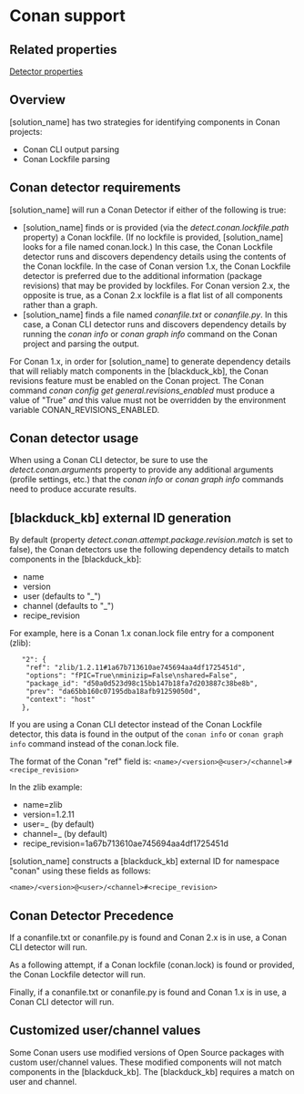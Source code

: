 # Conan support

## Related properties

[Detector properties](../properties/detectors/conan.md)

## Overview

[solution_name] has two strategies for identifying components in Conan projects:

* Conan CLI output parsing
* Conan Lockfile parsing

## Conan detector requirements

[solution_name] will run a Conan Detector if either of the following is true:

* [solution_name] finds or is provided (via the *detect.conan.lockfile.path* property) a Conan lockfile. (If no lockfile is provided, [solution_name] looks for a file named conan.lock.) In this case, the Conan Lockfile detector runs and discovers dependency details using the contents of the Conan lockfile. In the case of Conan version 1.x, the Conan Lockfile detector is preferred due to the additional information (package revisions) that may be provided by lockfiles. For Conan version 2.x, the opposite is true, as a Conan 2.x lockfile is a flat list of all components rather than a graph.
* [solution_name] finds a file named *conanfile.txt* or *conanfile.py*. In this case, a Conan CLI detector runs and discovers dependency details by running the *conan info* or *conan graph info* command on the Conan project and parsing the output.

For Conan 1.x, in order for [solution_name] to generate dependency details that will reliably match components
in the [blackduck_kb], the Conan revisions feature must be enabled on the Conan project.
The Conan command *conan config get general.revisions_enabled* must produce a value of "True"
*and* this value must not be overridden by the environment variable CONAN_REVISIONS_ENABLED.

## Conan detector usage

When using a Conan CLI detector, be sure to use the *detect.conan.arguments* property to provide any additional arguments (profile settings, etc.) that the *conan info* or *conan graph info* commands need to produce accurate results.

## [blackduck_kb] external ID generation

By default (property *detect.conan.attempt.package.revision.match* is set to false), the Conan detectors use the following dependency details to match components in the [blackduck_kb]:

* name
* version
* user (defaults to "_")
* channel (defaults to "_")
* recipe_revision

For example, here is a Conan 1.x conan.lock file entry for a component (zlib):
```
   "2": {
    "ref": "zlib/1.2.11#1a67b713610ae745694aa4df1725451d",
    "options": "fPIC=True\nminizip=False\nshared=False",
    "package_id": "d50a0d523d98c15bb147b18fa7d203887c38be8b",
    "prev": "da65bb160c07195dba18afb91259050d",
    "context": "host"
   },
```

If you are using a Conan CLI detector instead of the Conan Lockfile detector, this data is found in the output of the `conan info` or `conan graph info` command
instead of the conan.lock file.

The format of the Conan "ref" field is: `<name>/<version>@<user>/<channel>#<recipe_revision>`

In the zlib example:

* name=zlib
* version=1.2.11
* user=_ (by default)
* channel=_ (by default)
* recipe_revision=1a67b713610ae745694aa4df1725451d

[solution_name] constructs a [blackduck_kb] external ID for namespace "conan" using these fields as follows:
```
<name>/<version>@<user>/<channel>#<recipe_revision>
```

## Conan Detector Precedence

If a conanfile.txt or conanfile.py is found and Conan 2.x is in use, a Conan CLI detector will run.

As a following attempt, if a Conan lockfile (conan.lock) is found or provided, the Conan Lockfile detector will run.

Finally, if a conanfile.txt or conanfile.py is found and Conan 1.x is in use, a Conan CLI detector will run.

## Customized user/channel values

Some Conan users use modified versions of Open Source packages with custom user/channel values. These modified components will not match components in the [blackduck_kb].
The [blackduck_kb] requires a match on user and channel.
